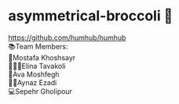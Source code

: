 # asymmetrical-broccoli 🥦
https://github.com/humhub/humhub
<br/>
📚Team Members:<br/>
    🧠Mostafa Khoshsayr<br/>
    🏃🏻‍♀️Elina Tavakoli<br/>
    👻Ava Moshfegh<br/>
    💪🏼Aynaz Ezadi<br/>
    💻Sepehr Gholipour<br/>

